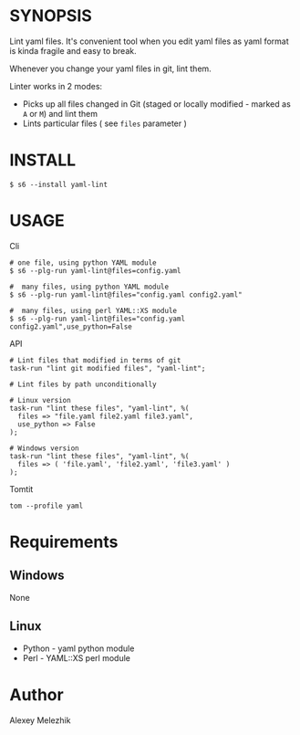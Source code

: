 # SYNOPSIS

Lint yaml files. It's convenient tool when you edit yaml files as yaml format is kinda fragile and easy to break.

Whenever you change your yaml files in git, lint them.

Linter works in 2 modes:

* Picks up all files changed in Git (staged or locally modified - marked as `A` or `M`) and lint them
* Lints particular files ( see `files` parameter )

# INSTALL

    $ s6 --install yaml-lint

# USAGE

Cli

    # one file, using python YAML module  
    $ s6 --plg-run yaml-lint@files=config.yaml

    #  many files, using python YAML module  
    $ s6 --plg-run yaml-lint@files="config.yaml config2.yaml"

    #  many files, using perl YAML::XS module  
    $ s6 --plg-run yaml-lint@files="config.yaml config2.yaml",use_python=False

API

    # Lint files that modified in terms of git
    task-run "lint git modified files", "yaml-lint";

    # Lint files by path unconditionally

    # Linux version
    task-run "lint these files", "yaml-lint", %(
      files => "file.yaml file2.yaml file3.yaml",
      use_python => False
    );

    # Windows version
    task-run "lint these files", "yaml-lint", %(
      files => ( 'file.yaml', 'file2.yaml', 'file3.yaml' )
    );

Tomtit

    tom --profile yaml

# Requirements

## Windows

None

## Linux

* Python - yaml python module
* Perl - YAML::XS perl module

# Author

Alexey Melezhik

